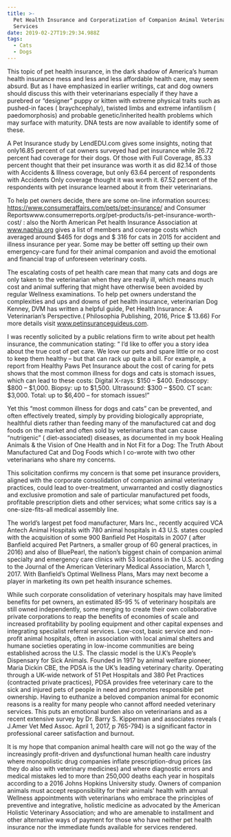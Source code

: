 ```yaml
---
title: >-
  Pet Health Insurance and Corporatization of Companion Animal Veterinary
  Services
date: 2019-02-27T19:29:34.988Z
tags:
  - Cats
  - Dogs
---
```

This topic of pet health insurance, in the dark shadow of America’s human health insurance mess and less and less affordable health care, may seem absurd. But as I have emphasized in earlier writings, cat and dog owners should discuss this with their veterinarians especially if they have a purebred or “designer” puppy or kitten with extreme physical traits such as pushed-in faces ( braychcephaly), twisted limbs and extreme infantilism ( paedomorphosis) and probable genetic/inherited health problems which may surface with maturity. DNA tests are now available to identify some of these.



​A  Pet Insurance study by LendEDU.com gives some insights, noting that only16.85 percent of cat owners surveyed had pet insurance while 26.72 percent had coverage for their dogs. Of those with Full Coverage, 85.33 percent thought that their pet insurance was worth it as did 82.14 of  those with Accidents & ​Illness coverage, but only 63.64 percent of respondents with Accidents Only coverage thought it was worth it. 67.52 percent of the respondents with pet insurance learned about it from their veterinarians.



 To help pet owners decide, there are some on-line information sources: https://www.consumeraffairs.com/pets/pet-insurance/ and Consumer Reportswww.consumerreports.org/pet-products/is-pet-insurance-worth-cost/ : also the North American Pet health Insurance Association at www.naphia.org gives a list of members and coverage costs which averaged around $465 for dogs and $ 316 for cats in 2015 for accident and illness insurance per year. Some may be better off setting up their own emergency-care fund for their animal companion and avoid the emotional and financial trap of unforeseen veterinary costs.



The escalating costs of pet health care mean that many cats and dogs are only taken to the veterinarian when they are really ill, which means much cost and animal suffering that might have otherwise been avoided by regular Wellness examinations. To help pet owners understand the complexities and ups and downs of pet health insurance, veterinarian Dog Kenney, DVM has written a helpful guide, Pet Health Insurance: A Veterinarian’s Perspective.( Philosophia Publishing, 2016, Price $ 13.66) For more details visit www.petinsuranceguideus.com.



 I was recently solicited by a public relations firm to write about pet health insurance, the communication stating:  “ I’d like to offer you a story idea about the true cost of pet care. We love our pets and spare little or no cost to keep them healthy – but that can rack up quite a bill. For example, a report from Healthy Paws Pet Insurance about the cost of caring for pets shows that the most common illness for dogs and cats is stomach issues, which can lead to these costs: Digital X-rays: $150 – $400. Endoscopy: $800 – $1,000. Biopsy: up to $1,500.  Ultrasound: $300 – $500. CT scan: $3,000.  Total: up to $6,400 – for stomach issues!”



Yet this “most common illness for dogs and cats” can be prevented, and often effectively treated,  simply by providing biologically appropriate, healthful diets rather than feeding many of the manufactured cat and dog foods on the market and often sold by veterinarians that can cause “nutrigenic”  ( diet-associated) diseases, as documented in my book Healing Animals & the Vision of One Health and in Not Fit for a Dog: The Truth About Manufactured Cat and Dog Foods which I co-wrote with two other veterinarians who share my concerns.



This solicitation confirms my concern is that some pet insurance providers, aligned with the corporate consolidation of companion animal veterinary practices, could lead to over-treatment, unwarranted and costly diagnostics and exclusive promotion and sale of particular manufactured pet foods, profitable prescription diets and other services; what some critics say is a one-size-fits-all medical assembly line.



The world’s largest pet food manufacturer, Mars Inc., recently acquired VCA Antech Animal Hospitals with 780 animal hospitals in 43 U.S. states coupled with the acquisition of some 900 Banfield Pet Hospitals in 2007 ( after Banfield acquired Pet Partners, a smaller group of 60 general practices, in 2016) and also of BluePearl, the nation’s biggest chain of companion animal specialty and emergency care clinics with 53 locations in the U.S. according to the Journal of the American Veterinary Medical Association, March 1, 2017.  With Banfield’s Optimal Wellness Plans, Mars may next become a player in marketing its own pet health insurance schemes.



While such corporate consolidation of veterinary hospitals may have limited benefits for pet owners, an estimated 85-95 % of veterinary hospitals are still owned independently, some merging to create their own collaborative private corporations to reap the benefits of economies of scale and increased profitability by pooling equipment and other capital expenses and integrating specialist referral services. Low-cost, basic service and non-profit animal hospitals, often in association with local animal shelters and humane societies operating in low-income communities are being established across the U.S. The classic model is the U.K’s People’s Dispensary for Sick Animals. Founded in 1917 by animal welfare pioneer, Maria Dickin CBE, the PDSA is the UK’s leading veterinary charity. Operating through a UK-wide network of 51 Pet Hospitals and 380 Pet Practices (contracted private practices), PDSA provides free veterinary care to the sick and injured pets of people in need and promotes responsible pet ownership. Having to euthanize a beloved companion animal for economic reasons is a reality for many people who cannot afford needed veterinary services. This puts an emotional burden also on veterinarians and as a recent extensive survey by Dr. Barry S. Kipperman and associates reveals ( J.Amer Vet Med Assoc. April 1, 2017, p 765-794) is a significant factor in professional career satisfaction and burnout.



 It is my hope that companion animal health care will not go the way of the increasingly profit-driven and dysfunctional human health care industry where monopolistic drug companies inflate prescription-drug prices (as they do also with veterinary medicines) and where diagnostic errors and medical mistakes led to more than 250,000 deaths each year in hospitals according to a 2016 Johns Hopkins University study. Owners of companion animals must accept responsibility for their animals’ health with annual Wellness appointments with veterinarians who embrace the principles of preventive and integrative, holistic medicine as advocated by the American Holistic Veterinary Association; and who are amenable to installment and other alternative ways of payment for those who have neither pet health insurance nor the immediate funds available for services rendered.
